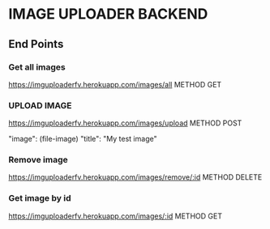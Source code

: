 # IMAGE UPLOADER BACKEND

## End Points

### Get all images

https://imguploaderfv.herokuapp.com/images/all METHOD GET

### UPLOAD IMAGE 
https://imguploaderfv.herokuapp.com/images/upload METHOD POST

"image": (file-image)
"title": "My test image"

### Remove image
https://imguploaderfv.herokuapp.com/images/remove/:id METHOD DELETE

### Get image by id
https://imguploaderfv.herokuapp.com/images/:id METHOD GET